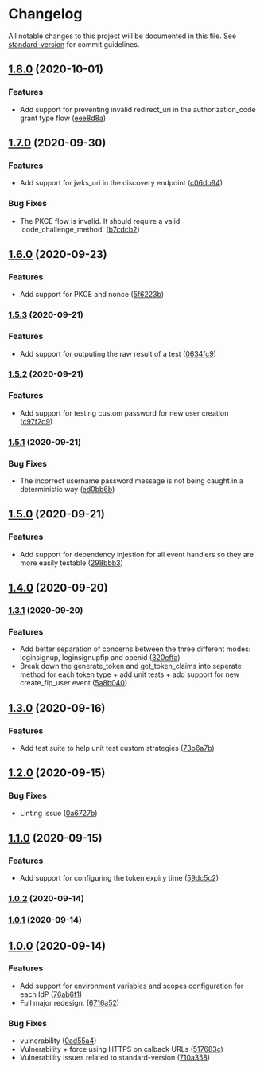 # Changelog

All notable changes to this project will be documented in this file. See [standard-version](https://github.com/conventional-changelog/standard-version) for commit guidelines.

## [1.8.0](https://github.com/nicolasdao/userin/compare/v1.7.0...v1.8.0) (2020-10-01)


### Features

* Add support for preventing invalid redirect_uri in the authorization_code grant type flow ([eee8d8a](https://github.com/nicolasdao/userin/commit/eee8d8afdb3177f592f99178512ab033e03ba65a))

## [1.7.0](https://github.com/nicolasdao/userin/compare/v1.6.0...v1.7.0) (2020-09-30)


### Features

* Add support for jwks_uri in the discovery endpoint ([c06db94](https://github.com/nicolasdao/userin/commit/c06db940209eacf395b2d08ee0392d3e17da58a4))


### Bug Fixes

* The PKCE flow is invalid. It should require a valid 'code_challenge_method' ([b7cdcb2](https://github.com/nicolasdao/userin/commit/b7cdcb2e88faccd5a5e30b32adbca967bd1c8691))

## [1.6.0](https://github.com/nicolasdao/userin/compare/v1.5.3...v1.6.0) (2020-09-23)


### Features

* Add support for PKCE and nonce ([5f6223b](https://github.com/nicolasdao/userin/commit/5f6223bbadf31e94df2e994fc99f1275620bb416))

### [1.5.3](https://github.com/nicolasdao/userin/compare/v1.5.2...v1.5.3) (2020-09-21)


### Features

* Add support for outputing the raw result of a test ([0634fc9](https://github.com/nicolasdao/userin/commit/0634fc98651a9e5030ca65eaa394a5021b870c18))

### [1.5.2](https://github.com/nicolasdao/userin/compare/v1.5.1...v1.5.2) (2020-09-21)


### Features

* Add support for testing custom password for new user creation ([c97f2d9](https://github.com/nicolasdao/userin/commit/c97f2d9a46589d608ae1c900ef7d35d21cbacd9e))

### [1.5.1](https://github.com/nicolasdao/userin/compare/v1.5.0...v1.5.1) (2020-09-21)


### Bug Fixes

* The incorrect username password message is not being caught in a deterministic way ([ed0bb6b](https://github.com/nicolasdao/userin/commit/ed0bb6b70dd788daba68962844081e499268f6a1))

## [1.5.0](https://github.com/nicolasdao/userin/compare/v1.4.0...v1.5.0) (2020-09-21)


### Features

* Add support for dependency injestion for all event handlers so they are more easily testable ([298bbb3](https://github.com/nicolasdao/userin/commit/298bbb3fac8d78db0a7854de7a64f43a0e9e0a3e))

## [1.4.0](https://github.com/nicolasdao/userin/compare/v1.3.1...v1.4.0) (2020-09-20)

### [1.3.1](https://github.com/nicolasdao/userin/compare/v1.3.0...v1.3.1) (2020-09-20)


### Features

* Add better separation of concerns between the three different modes: loginsignup, loginsignupfip and openid ([320effa](https://github.com/nicolasdao/userin/commit/320effa6043d86bc27ccaf2f078744b8958afe5b))
* Break down the generate_token and get_token_claims into seperate method for each token type + add unit tests + add support for new create_fip_user event ([5a8b040](https://github.com/nicolasdao/userin/commit/5a8b04016b4951c603513f3235bc9e4234833b95))

## [1.3.0](https://github.com/nicolasdao/userin/compare/v1.2.0...v1.3.0) (2020-09-16)


### Features

* Add test suite to help unit test custom strategies ([73b6a7b](https://github.com/nicolasdao/userin/commit/73b6a7bc75998203e51b4950071443f2f1cdf399))

## [1.2.0](https://github.com/nicolasdao/userin/compare/v1.1.0...v1.2.0) (2020-09-15)


### Bug Fixes

* Linting issue ([0a6727b](https://github.com/nicolasdao/userin/commit/0a6727b8088e4a46a70ffc94bc0ee39df6759f63))

## [1.1.0](https://github.com/nicolasdao/userin/compare/v1.0.2...v1.1.0) (2020-09-15)


### Features

* Add support for configuring the token expiry time ([59dc5c2](https://github.com/nicolasdao/userin/commit/59dc5c2653867879e1f4de3a0b0dd9f2532d94ef))

### [1.0.2](https://github.com/nicolasdao/userin/compare/v1.0.1...v1.0.2) (2020-09-14)

### [1.0.1](https://github.com/nicolasdao/userin-core/compare/v1.0.0...v1.0.1) (2020-09-14)

## [1.0.0](https://github.com/nicolasdao/userin-core/compare/v0.1.3...v1.0.0) (2020-09-14)


### Features

* Add support for environment variables and scopes configuration for each IdP ([76ab6f1](https://github.com/nicolasdao/userin-core/commit/76ab6f17638b7794168a2aceaeff5b1bd04b0916))
* Full major redesign. ([6716a52](https://github.com/nicolasdao/userin-core/commit/6716a5219a2a1703747a820fb07006012a5dd083))


### Bug Fixes

* vulnerability ([0ad55a4](https://github.com/nicolasdao/userin-core/commit/0ad55a42b532207de5cd5378e1e5cc3395883f31))
* Vulnerability + force using HTTPS on calback URLs ([517683c](https://github.com/nicolasdao/userin-core/commit/517683c7d7c3b8f935b9eba5c685b9723e0bd66f))
* Vulnerability issues related to standard-version ([710a358](https://github.com/nicolasdao/userin-core/commit/710a358fbd53256929e84c0830503d47cff73412))
